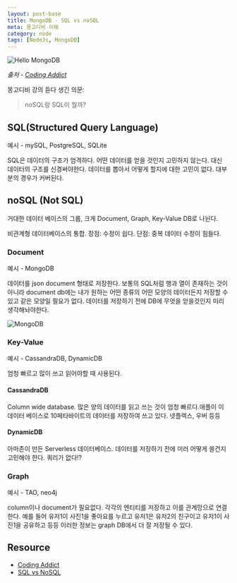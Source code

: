 ```yaml
---
layout: post-base
title: MongoDB - SQL vs noSQL
meta: 몽고디비 이해
category: node
tags: [NodeJs, MongoDB]
---
```


![Hello MongoDB](https://user-images.githubusercontent.com/22067260/147842711-3bfb8581-bb9c-4f74-8a49-6a27239ec052.png)

_출처 - [Coding Addict](https://www.youtube.com/watch?v=jIsj0upCBAM&list=PLnHJACx3NwAdl4yeJF6LzjDiLyW1yF9Ds&index=1)_

몽고디비 강의 듣다 생긴 의문:

> noSQL랑 SQL이 뭘까?

## SQL(Structured Query Language)

예시 - mySQL, PostgreSQL, SQLite

SQL은 데이터의 구조가 엄격하다. 어떤 데이터를 얻을 것인지 고민하지 않는다. 대신 데이터의 구조를 신경써야한다. 데이터를 뽑아서 어떻게 할지에 대한 고민이 없다. 대부분의 경우가 커버된다.

## noSQL (Not SQL)

거대한 데이터 베이스의 그룹, 크게 Document, Graph, Key-Value DB로 나뉜다.

비관계형 데이터베이스의 통합.
장점: 수정이 쉽다.
단점: 중복 데이터 수정이 힘들다.

### Document

예시 - MongoDB

데이터를 json document 형태로 저장한다. 보통의 SQL처럼 행과 열이 존재하는 것이 아니라 document db에는 내가 원하는 어떤 종류의 어떤 모양의 데이터든지 저장할 수 있고 같은 모양일 필요가 없다. 데이터를 저장하기 전에 DB에 무엇을 얻을것인지 미리 생각해놔야한다.

![MongoDB](https://user-images.githubusercontent.com/22067260/147868671-c9dbe376-aaad-4281-af6c-2c75a9c198ce.png)

### Key-Value

예시 - CassandraDB, DynamicDB

엄청 빠르고 많이 쓰고 읽어야할 때 사용된다.

#### CassandraDB

Column wide database. 많은 양의 데이터를 읽고 쓰는 것이 엄청 빠르다.애플이 이 데이터 베이스로 10페타바이트의 데이터를 저장하여 쓰고 있다. 넷플렉스, 우버 등등

#### DynamicDB

아마존이 만든 Serverless 데이터베이스. 데이터를 저장하기 전에 미러 어떻게 쓸건지 고민해야 한다. 쿼리가 없다!?

### Graph

예시 - TAO, neo4j

column이나 document가 필요없다. 각각의 엔티티를 저장하고 이를 관계망으로 연결한다. 예를 들어 유저1이 사진1을 좋아요를 누르고 유저1은 유저2의 친구이고 유저1이 사진1을 공유하고 등등 이러한 정보는 graph DB에서 더 잘 저장될 수 있다.

## Resource

- [Coding Addict](https://www.youtube.com/watch?v=jIsj0upCBAM&list=PLnHJACx3NwAdl4yeJF6LzjDiLyW1yF9Ds&index=1)
- [SQL vs NoSQL](https://www.youtube.com/watch?v=Q_9cFgzZr8Q)
